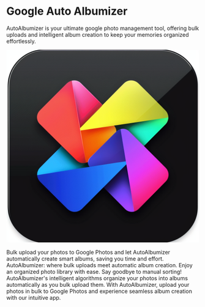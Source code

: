 # Google Auto Albumizer
AutoAlbumizer is your ultimate google photo management tool, offering bulk uploads and intelligent album creation to keep your memories organized effortlessly.

![Google Auto Albumizer](graphics/GAutoAlbumizer_logo.png)


Bulk upload your photos to Google Photos and let AutoAlbumizer automatically create smart albums, saving you time and effort.
AutoAlbumizer: where bulk uploads meet automatic album creation. Enjoy an organized photo library with ease.
Say goodbye to manual sorting! AutoAlbumizer's intelligent algorithms organize your photos into albums automatically as you bulk upload them.
With AutoAlbumizer, upload your photos in bulk to Google Photos and experience seamless album creation with our intuitive app.